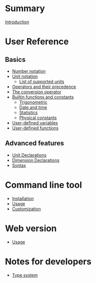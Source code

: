 # Summary

[Introduction](./introduction.md)

# User Reference

## Basics

- [Number notation](./number-notation.md)
- [Unit notation]()
  - [List of supported units](./list-of-units.md)
- [Operators and their precedence](./operators.md)
- [The conversion operator]()
- [Builtin functions and constants]()
  - [Trigonometric]()
  - [Date and time]()
  - [Statistics]()
  - [Physical constants]()
- [User-defined variables]()
- [User-defined functions]()

## Advanced features

- [Unit Declarations](./unit-declarations.md)
- [Dimension Declarations](./dimension-declarations.md)
- [Syntax]()

# Command line tool

- [Installation]()
- [Usage](./cli-usage.md)
- [Customization](./cli-customization.md)

# Web version

- [Usage]()

# Notes for developers

- [Type system](./type-system.md)
